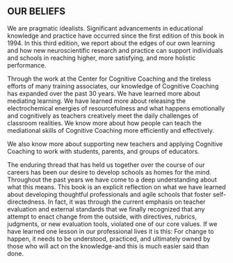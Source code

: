 ## OUR BELIEFS

We are pragmatic idealists. Significant advancements in educational knowledge and practice have occurred since the first edition of this book in 1994. In this third edition, we report about the edges of our own learning and how new neuroscientific research and practice can support individuals and schools in reaching higher, more satisfying, and more holistic performance.

Through the work at the Center for Cognitive Coaching and the tireless efforts of many training associates, our knowledge of Cognitive Coaching has expanded over the past 30 years. We have learned more about mediating learning. We have learned more about releasing the electrochemical energies of resourcefulness and what happens emotionally and cognitively as teachers creatively meet the daily challenges of classroom realities. We know more about how people can teach the mediational skills of Cognitive Coaching more efficiently and effectively.

We also know more about supporting new teachers and applying Cognitive Coaching to work with students, parents, and groups of educators.

The enduring thread that has held us together over the course of our careers has been our desire to develop schools as homes for the mind. Throughout the past years we have come to a deep understanding about what this means. This book is an explicit reflection on what we have learned about developing thoughtful professionals and agile schools that foster self-directedness. In fact, it was through the current emphasis on teacher evaluation and external standards that we finally recognized that any attempt to enact change from the outside, with directives, rubrics, judgments, or new evaluation tools, violated one of our core values. If we have learned one lesson in our professional lives it is this: For change to happen, it needs to be understood, practiced, and ultimately owned by those who will act on the knowledge-and this is much easier said than done.
